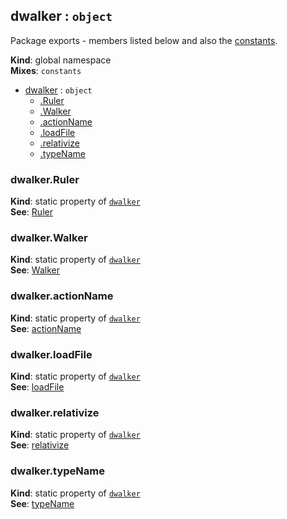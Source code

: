 <a name="dwalker"></a>

## dwalker : <code>object</code>
Package exports - members listed below and also the [constants](constants.md).

**Kind**: global namespace  
**Mixes**: <code>constants</code>  

* [dwalker](#dwalker) : <code>object</code>
    * [.Ruler](#dwalker.Ruler)
    * [.Walker](#dwalker.Walker)
    * [.actionName](#dwalker.actionName)
    * [.loadFile](#dwalker.loadFile)
    * [.relativize](#dwalker.relativize)
    * [.typeName](#dwalker.typeName)

<a name="dwalker.Ruler"></a>

### dwalker.Ruler
**Kind**: static property of [<code>dwalker</code>](#dwalker)  
**See**: [Ruler](Ruler.md)  
<a name="dwalker.Walker"></a>

### dwalker.Walker
**Kind**: static property of [<code>dwalker</code>](#dwalker)  
**See**: [Walker](Walker.md)  
<a name="dwalker.actionName"></a>

### dwalker.actionName
**Kind**: static property of [<code>dwalker</code>](#dwalker)  
**See**: [actionName](utils.md#actionnameaction-frmt--string--)  
<a name="dwalker.loadFile"></a>

### dwalker.loadFile
**Kind**: static property of [<code>dwalker</code>](#dwalker)  
**See**: [loadFile](utils.md#loadfilefilepath-mildly--undefined--buffer)  
<a name="dwalker.relativize"></a>

### dwalker.relativize
**Kind**: static property of [<code>dwalker</code>](#dwalker)  
**See**: [relativize](utils.md#relativizepath-rootpath-prefix--string--)  
<a name="dwalker.typeName"></a>

### dwalker.typeName
**Kind**: static property of [<code>dwalker</code>](#dwalker)  
**See**: [typeName](utils.md#typenametype--string--undefined)  
